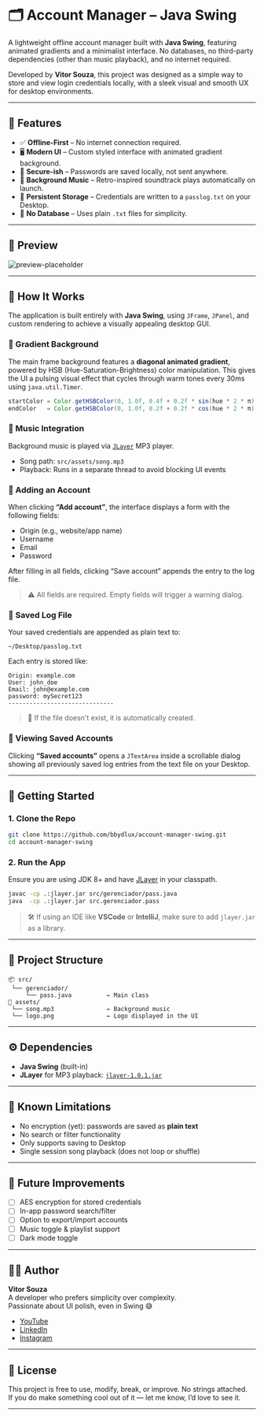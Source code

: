 
# 🗂️ Account Manager – Java Swing

A lightweight offline account manager built with **Java Swing**, featuring animated gradients and a minimalist interface. No databases, no third-party dependencies (other than music playback), and no internet required.

Developed by **Vitor Souza**, this project was designed as a simple way to store and view login credentials locally, with a sleek visual and smooth UX for desktop environments.

---

## 🎯 Features

- ✅ **Offline-First** – No internet connection required.
- 🖥️ **Modern UI** – Custom styled interface with animated gradient background.
- 🔐 **Secure-ish** – Passwords are saved locally, not sent anywhere.
- 🎵 **Background Music** – Retro-inspired soundtrack plays automatically on launch.
- 📜 **Persistent Storage** – Credentials are written to a `passlog.txt` on your Desktop.
- 🧰 **No Database** – Uses plain `.txt` files for simplicity.

---

## 📸 Preview

![preview-placeholder](docs/screenshot.png) <!-- Add a screenshot path if available -->

---

## 🧠 How It Works

The application is built entirely with **Java Swing**, using `JFrame`, `JPanel`, and custom rendering to achieve a visually appealing desktop GUI.

### 🔄 Gradient Background

The main frame background features a **diagonal animated gradient**, powered by HSB (Hue-Saturation-Brightness) color manipulation. This gives the UI a pulsing visual effect that cycles through warm tones every 30ms using `java.util.Timer`.

```java
startColor = Color.getHSBColor(0, 1.0f, 0.4f + 0.2f * sin(hue * 2 * π));
endColor   = Color.getHSBColor(0, 1.0f, 0.2f + 0.2f * cos(hue * 2 * π));
```

### 🎵 Music Integration

Background music is played via [`JLayer`](http://www.javazoom.net/javalayer/javalayer.html) MP3 player.

- Song path: `src/assets/song.mp3`
- Playback: Runs in a separate thread to avoid blocking UI events

### 📝 Adding an Account

When clicking **“Add account”**, the interface displays a form with the following fields:

- Origin (e.g., website/app name)
- Username
- Email
- Password

After filling in all fields, clicking “Save account” appends the entry to the log file.

> ⚠️ All fields are required. Empty fields will trigger a warning dialog.

### 📂 Saved Log File

Your saved credentials are appended as plain text to:

```
~/Desktop/passlog.txt
```

Each entry is stored like:

```
Origin: example.com
User: john_doe
Email: john@example.com
password: mySecret123
------------------------------
```

> 📁 If the file doesn't exist, it is automatically created.

### 📖 Viewing Saved Accounts

Clicking **“Saved accounts”** opens a `JTextArea` inside a scrollable dialog showing all previously saved log entries from the text file on your Desktop.

---

## 🚀 Getting Started

### 1. Clone the Repo

```bash
git clone https://github.com/bbydlux/account-manager-swing.git
cd account-manager-swing
```

### 2. Run the App

Ensure you are using JDK 8+ and have [JLayer](http://www.javazoom.net/javalayer/javalayer.html) in your classpath.

```bash
javac -cp .:jlayer.jar src/gerenciador/pass.java
java  -cp .:jlayer.jar src.gerenciador.pass
```

> 🛠 If using an IDE like **VSCode** or **IntelliJ**, make sure to add `jlayer.jar` as a library.

---

## 📁 Project Structure

```
📦 src/
 └── gerenciador/
     └── pass.java          ← Main class
📂 assets/
 └── song.mp3               ← Background music
 └── logo.png               ← Logo displayed in the UI
```

---

## ⚙️ Dependencies

- **Java Swing** (built-in)
- **JLayer** for MP3 playback: [`jlayer-1.0.1.jar`](http://www.javazoom.net/javalayer/javalayer.html)

---

## 📝 Known Limitations

- No encryption (yet): passwords are saved as **plain text**
- No search or filter functionality
- Only supports saving to Desktop
- Single session song playback (does not loop or shuffle)

---

## 📌 Future Improvements

- [ ] AES encryption for stored credentials
- [ ] In-app password search/filter
- [ ] Option to export/import accounts
- [ ] Music toggle & playlist support
- [ ] Dark mode toggle

---

## 👨‍💻 Author

**Vitor Souza**  
A developer who prefers simplicity over complexity.  
Passionate about UI polish, even in Swing 😅

- [YouTube](https://www.youtube.com/channel/UCShSeONE08BE3c2Vw_F2hlA)
- [LinkedIn](https://www.linkedin.com/in/vitor-souza-dev/)
- [Instagram](https://instagram.com/bbydlux)

---

## 📄 License

This project is free to use, modify, break, or improve. No strings attached.  
If you do make something cool out of it — let me know, I’d love to see it.

---
